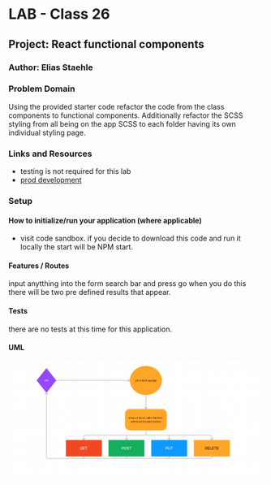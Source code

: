 # LAB - Class 26

## Project: React functional components

### Author: Elias Staehle

### Problem Domain

Using the provided starter code refactor the code from the class components to functional components. Additionally refactor the SCSS styling from all being on the app SCSS to each folder having its own individual styling page.

### Links and Resources

- testing is not required for this lab
- [prod development](https://roaring-bonbon-c90036.netlify.app/)

### Setup

#### How to initialize/run your application (where applicable)

- visit code sandbox. if you decide to download this code and run it locally the start will be NPM start.

#### Features / Routes

input anytthing into the form search bar and press go when you do this there will be two pre defined results that appear.

#### Tests

there are no tests at this time for this application.

#### UML

![UML](./assets/class-26-uml.png)
